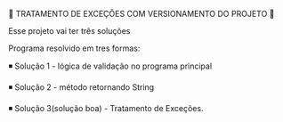 🛑 TRATAMENTO DE EXCEÇÕES COM VERSIONAMENTO DO PROJETO 🛑

Esse projeto vai ter três soluções

Programa resolvido em tres formas:

◾ Solução 1 - lógica de validação no programa principal

◾ Solução 2 - método retornando String

◾ Solução 3(solução boa) - Tratamento de Exceções.
